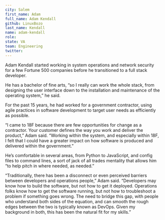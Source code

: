 ```yaml
---
city: Salem
first_name: Adam
full_name: Adam Kendall
github: LinuxBozo
last_name: Kendall
name: adam-kendall
role:
state: VA
team: Engineering
twitter:
---
```

Adam Kendall started working in system operations and network security for a few Fortune 500 companies before he transitioned to a full stack developer. 

He has a bachelor of fine arts, “so I really can work the whole stack, from designing the user interface down to the installation and maintenance of the operating system,” he said.

For the past 15 years, he had worked for a government contractor, using agile practices in software development to target user needs as efficiently as possible.

“I came to 18F because there are few opportunities for change as a contractor. Your customer defines the way you work and deliver the product,” Adam said. “Working within the system, and especially within 18F, I felt that I could have a greater impact on how software is produced and delivered within the government.”

He’s comfortable in several areas, from Python to JavaScript, and config files to command lines, a sort of jack of all trades mentality that allows him “to help pitch in where needed, as needed.”

“Traditionally, there has been a disconnect or even perceived barriers between developers and operations people,” Adam said. “Developers may know how to build the software, but not how to get it deployed. Operations folks know how to get the software running, but not how to troubleshoot a problem if something goes wrong. The need to bridge this gap, with people who understand both sides of the equation, and can smooth the rough edges between the two is typically known as DevOps. Given my background in both, this has been the natural fit for my skills.”
